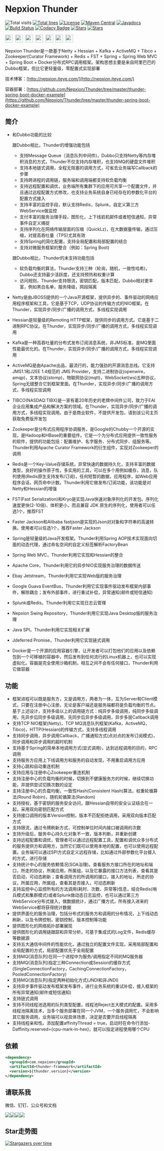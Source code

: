 # Nepxion Thunder
![Total visits](https://komarev.com/ghpvc/?username=Nepxion&label=total%20visits&color=blue)  [![Total lines](https://tokei.rs/b1/github/Nepxion/Thunder?category=lines)](https://tokei.rs/b1/github/Nepxion/Thunder?category=lines)  [![License](https://img.shields.io/badge/License-Apache%202.0-blue.svg?label=license)](https://github.com/Nepxion/Thunder/blob/master/LICENSE)  [![Maven Central](https://img.shields.io/maven-central/v/com.nepxion/thunder.svg?label=maven%20central)](https://search.maven.org/artifact/com.nepxion/thunder)  [![Javadocs](http://www.javadoc.io/badge/com.nepxion/thunder-framework.svg)](http://www.javadoc.io/doc/com.nepxion/thunder-framework)  [![Build Status](https://travis-ci.org/Nepxion/Thunder.svg?branch=master)](https://travis-ci.org/Nepxion/Thunder)  [![Codacy Badge](https://api.codacy.com/project/badge/Grade/a2c3078fc1464fdf961c0c276200e3e4)](https://www.codacy.com/project/HaojunRen/Thunder/dashboard?utm_source=github.com&amp;utm_medium=referral&amp;utm_content=Nepxion/Thunder&amp;utm_campaign=Badge_Grade_Dashboard)  [![Stars](https://img.shields.io/github/stars/Nepxion/Thunder.svg?label=Stars&tyle=flat&logo=GitHub)](https://github.com/Nepxion/Thunder/stargazers)  [![Stars](https://gitee.com/Nepxion/Thunder/badge/star.svg)](https://gitee.com/nepxion/Thunder/stargazers)

<a href="https://github.com/Nepxion" tppabs="#" target="_blank"><img width="25" height="25" src="http://nepxion.gitee.io/discovery/docs/icon-doc/github.png"></a>&nbsp;  <a href="https://gitee.com/Nepxion" tppabs="#" target="_blank"><img width="25" height="25" src="http://nepxion.gitee.io/discovery/docs/icon-doc/gitee.png"></a>&nbsp;  <a href="https://search.maven.org/search?q=g:com.nepxion" tppabs="#" target="_blank"><img width="25" height="25" src="http://nepxion.gitee.io/discovery/docs/icon-doc/maven.png"></a>&nbsp;  <a href="http://nepxion.gitee.io/discovery/docs/zxing-doc/%E5%BE%AE%E4%BF%A1.jpg" tppabs="#" target="_blank"><img width="25" height="25" src="http://nepxion.gitee.io/discovery/docs/icon-doc/wechat.png"></a>&nbsp;  <a href="http://nepxion.gitee.io/discovery/docs/zxing-doc/%E9%92%89%E9%92%89.jpg" tppabs="#" target="_blank"><img width="25" height="25" src="http://nepxion.gitee.io/discovery/docs/icon-doc/dingding.png"></a>&nbsp;  <a href="http://nepxion.gitee.io/discovery/docs/zxing-doc/%E5%85%AC%E4%BC%97%E5%8F%B7.jpg" tppabs="#" target="_blank"><img width="25" height="25" src="http://nepxion.gitee.io/discovery/docs/icon-doc/gongzhonghao.png"></a>&nbsp;  <a href="mailto:1394997@qq.com" tppabs="#"><img width="25" height="25" src="http://nepxion.gitee.io/discovery/docs/icon-doc/email.png"></a>

Nepxion Thunder是一款基于Netty + Hessian + Kafka + ActiveMQ + Tibco + Zookeeper(Curator Framework) + Redis + FST + Spring + Spring Web MVC + Spring Boot + Docker分布式RPC调用框架。架构思想主要是来自阿里巴巴的Dubbo框架，但比它更轻量级，零配置式实现部署

技术博客：[http://nepxion.iteye.com/](http://nepxion.iteye.com/)

容器部署：[https://github.com/Nepxion/Thunder/tree/master/thunder-spring-boot-docker-example](https://github.com/Nepxion/Thunder/tree/master/thunder-spring-boot-docker-example)

## 简介
- 和Dubbo功能的比较

  跟Dubbo相比，Thunder的增强功能包括
  - 支持Message Queue（消息队列中间件)，Dubbo只支持Netty等内存堆积消息的方式，Thunder不仅支持内存堆积，也支持MQ的硬盘文件堆积
  - 支持本地链式调用，全程无阻塞的调用方式，可省去业务端写Callback的步骤
  - 支持跨进程的调用链，服务端和调用端都支持软负载均衡
  - 支持远程配置和调优，业务端所有集群下的应用可共享一个配置文件，并且通过远程配置方式修改，也支持业务系统自身已经存在的参数化平台的配置方式接入
  - 支持丰富的监控手段，默认支持Redis，Splunk，自定义第三方WebService做监控
  - 支付丰富的服务治理手段，图形化，上下线宕机邮件或者短信通知，异常事件自定义捕捉
  - 支持序列化在网络传输层面的压缩（QuickLz)，在大数据量传输，通过压缩，对提高吞吐量（TPS)尤其有效
  - 支持Spring的简化配置，支持全局配置和局部配置的结合
  - 支持对微服务框架的整合（例如：Spring Boot)

  跟Dubbo相比，Thunder的未支持功能包括
  - 软负载均衡的算法，Thunder支持三种（轮询，随机，一致性哈希)，Dubbo还支持最少活跃度，还支持预热和权重计算
  - 访问规则，Thunder支持限流，密钥匹配，版本匹配，Dubbo相对更丰富，例如黑白名单，服务降级，网段隔离
- Netty是由JBOSS提供的一个Java开源框架，提供异步的、事件驱动的网络应用程序框架和工具，它是基于TCP，UDP协议的传输方式的NIO框架。在Thunder，实现异步/同步/广播的调用方式，多线程实现调用
- Hessian是轻量级的Remoting HTTP框架，提供同步的调用方式。它是基于二进制RPC协议。在Thunder，实现异步/同步/广播的调用方式，多线程实现调用
- Kafka是一种高吞吐量的分布式发布订阅消息系统，非JMS标准，是MQ里面性能最优化的。在Thunder，实现异步/同步/广播的调用方式，多线程实现调用
- ActiveMQ是由Apache出品，最流行的，能力强劲的开源消息总线。它支持JMS1.1和J2EE 1.4规范的 JMS Provider，支持二进制协议(openwire，amqp)，文本协议(stomp)，物联网协议(mqtt)，WebSocket(ws)五种协议，Spring无缝整合它到框架里面。在Thunder，实现异步/同步/广播的调用方式，多线程实现调用
- TIBCO(NASDAQ:TIBX)是一家有着20年历史的老牌中间件公司，致力于EAI企业应用集成产品和解决方案的领域。在Thunder，实现异步/同步/广播的调用方式，多线程实现调用。由于是商业软件，不提供开发包，请到该公司主页获取免费版开发包
- Zookeeper是分布式应用程序协调服务，是Google的Chubby一个开源的实现，是Hadoop和HBase的重要组件。它是一个为分布式应用提供一致性服务的软件，提供的功能包括：配置维护、名字服务、分布式同步、组服务等。Thunder利用Apache Curator Framework的衍生组件，实现对Zookeeper的调用
- Redis是一个Key-Value存储系统，异常快速的数据持久化，支持丰富的数据类型，良好的操作原子性，多实用的工具，可以在多个用例如缓存，消息，队列使用(Redis原生支持发布/订阅)，任何短暂的数据，应用程序，如Web应用程序会话，网页命中计数。Thunder利用它做发布/订阅功能，该功能是对Netty和Hessian的增强
- FST(Fast Serialization)和Kryo是实现Java快速对象序列化的开发包。序列化速度更快(2-10倍)、体积更小，而且兼容 JDK 原生的序列化，使用者可以任选1个，推荐FST
- Faster Jackson和Alibaba fastjson是实现的Json对对象和字符串的高速转换。使用者可以任选1个，推荐Faster Jackson
- Spring是轻量级的Java开发框架。Thunder利用Spring AOP技术实现面向切面的动态代理，通过命名空间的自定义标签解析FactoryBean
- Spring Web MVC，Thunder利用它实现和Hessian的整合
- Apache Core，Thunder利用它的异步NIO实现服务治理的数据传送
- Ebay Jetstream，Thunder利用它实现Web版的服务治理
- Google Guava EventBus，Thunder利用它实现事件驱动发布框架内部事件，解除耦合；发布外部事件，进行重试补偿，异常通知(邮件或短信通知)
- Splunk或Redis，Thunder利用它实现日志云管理
- Nepxion Swing Repository，Thunder利用它实现Java Desktop版的服务治理
- Java SPI，Thunder利用它实现相关扩展
- Jdeferred Promise，Thunder利用它实现链式调用
- Docker是一个开源的应用容器引擎，让开发者可以打包他们的应用以及依赖包到一个可移植的容器中，然后发布到任何流行的Linux机器上，也可以实现虚拟化。容器是完全使用沙箱机制，相互之间不会有任何接口，Thunder利用它做容器

## 功能
-  框架进程可以既是服务方，又是调用方，两者为一体，互为Server和Client模式，只要在注册中心注册，无论是客户端还是服务端都将是负载均衡的节点。基于上述设计，支持多级以上的调用链方式：纯异步多级调用，纯同步多级调用，先异步后同步多级调用，先同步后异步多级调用，异步多层Callback调用
- 支持TCP NIO框架(Netty)，TCP MQ消息队列框架(Kafka，ActiveMQ，Tibco)，HTTP(Hessian)的传输方式，支持多线程调用
- 支持同步调用，异步调用Callback，广播通知方式(点对点的发布订阅模式)，同步调用和异步调用的超时机制
- 支持基于Spring的简单本地调用方式(显式调用)，达到远程调用的目的，RPC调用
- 支持服务方应用上下线调用方和服务的自动发现，不用重启调用方应用
- 支持心跳和自动重连机制
- 支持应用与注册中心Zookeeper重连机制
- 支持注册中心的负载均衡的时候，切换到不健康服务方的时候，继续切换功能，并提供尝试切换次数的设定
- 支持注册中心的负载均衡，一致性Hash(Consistent Hash)算法，权重轮循算法(Round Robin)，随机轮循算法(Random)
- 支持授权，基于密钥的服务安全访问，跟Hessian自带的安全认证结合在一起，采用双向密钥匹配方式
- 支持接口调用的版本Version控制，版本不匹配拒绝调用，采用双向版本匹配方式
- 支持限流，通过令牌刷新方式，可控制单位时间内接口被调用的次数
- 支持升级后，服务中心持久化对象不一致，版本判断，并重新创建
- 支持远程配置和调优，管理者可以通过远程配置工具，配置和调优众多分布式的服务提供方和调用方，当然它们既可以使用本地的配置，也可以使用远程配置。业务端可以通过SPI方式自定义远程存储，比如通过外部参数化平台接入的方式，进行存储
- 支持统计中心的服务依赖情况(SOA治理)。查看服务方接口所在的地址和端口，所走的协议，所属应用，所属组，以及它暴露的接口方法列表，查看其是否启动，可动态刷新；查看调用方的所调用的接口，接入的地址，所走的协议，所属应用，所属组，查看其是否接入，可动态刷新
- 支持监控中心监控所有的方法调用(耗时、次数、异常等)信息，结合Redis(哨兵模式和集群模式)或者Splunk做动态日志监控，也可以通过第三方WebService分布式接入，做数据统计，通过广播方式，所有接入进来的WebService都将获得统计数据
- 提供界面化的服务治理，包括分布式的服务方和调用的分布情况，上下线动态刷新，以及令牌控制，密钥控制，版本控制等功能
- 提供图形化的网络拓扑部署展现
- 提供图形化的调用链跟踪和异常分析，可基于集成式的Log文件，Redis缓存等数据源
- 支持五大通信中间件的性能优化，通过独立的配置文件实现，采用局部配置和全局配置的方式，局部配置优先于全局配置
- 支持MQ(消息队列)在同一个进程中为服务/调用指定不同的MQ服务器
- 支持MQ(消息队列)指定三种Connection或Session的缓存方式(SingleConnectionFactory，CachingConnectionFactory，PooledConnectionFactory)
- 支持MQ(消息队列)指定两种初始化方式(JNDI和非JNDI)
- 支持异步事件驱动发布框架发布事件，进行业务系统的重试补偿，接入框架的所有异常通知(邮件或短信通知)
- 支持链式调用
- 支持不同线程池选用的队列类型配置，线程池Reject五大模式的配置。采用多线程池隔离技术，当多个服务部署在同一个JVM，一个服务调用忙，不会影响其它服务调用，业务端可以视具体场景，决定是否要开启线程隔离
- 支持线程亲和性。添加配置affinityThread = true，启动时在命令行添加-Daffinity.reserved={cpu-mark-in-hex}，就可以指定进程使用哪个CPU

## 依赖
```xml
<dependency>
  <groupId>com.nepxion</groupId>
  <artifactId>thunder-framework</artifactId>
  <version>${thunder.version}</version>
</dependency>
```

## 请联系我
微信、钉钉、公众号和文档

![](http://nepxion.gitee.io/discovery/docs/zxing-doc/微信-1.jpg)![](http://nepxion.gitee.io/discovery/docs/zxing-doc/钉钉-1.jpg)![](http://nepxion.gitee.io/discovery/docs/zxing-doc/公众号-1.jpg)![](http://nepxion.gitee.io/discovery/docs/zxing-doc/文档-1.jpg)

## Star走势图
[![Stargazers over time](https://starchart.cc/Nepxion/Thunder.svg)](https://starchart.cc/Nepxion/Thunder)